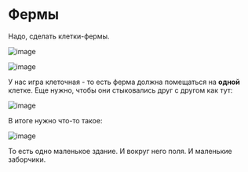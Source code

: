 # Фермы

Надо, сделать клетки-фермы.

![image](https://user-images.githubusercontent.com/25401699/213773103-cd9dfa10-bd75-437c-bc44-301ca822d6eb.png)

![image](https://user-images.githubusercontent.com/25401699/213773288-4139eaa1-3ac7-4da8-8956-9e9f00f1bfa3.png)

У нас игра клеточная - то есть ферма должна помещаться на **одной** клетке.
Еще нужно, чтобы они стыковались друг с другом как тут:

![image](https://user-images.githubusercontent.com/25401699/213773504-11cdd37e-931c-4706-adde-ef0f648ee959.png)

В итоге нужно что-то такое:

![image](https://user-images.githubusercontent.com/25401699/213773835-e39d0540-e70b-4bca-809c-29833521b9b6.png)

То есть одно маленькое здание. И вокруг него поля. И маленькие заборчики. 

